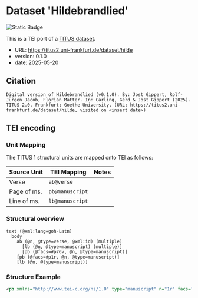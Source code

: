 # Dataset 'Hildebrandlied'

![Static Badge](https://img.shields.io/badge/TEI_validation-passing-green)

This is a TEI port of a [TITUS dataset](http://titus.uni-frankfurt.de/texte/etcs/germ/ahd/hildebrd/hilde.htm).

* URL: https://titus2.uni-frankfurt.de/dataset/hilde
* version: 0.1.0
* date: 2025-05-20

## Citation
```text
Digital version of Hildebrandlied (v0.1.0). By: Jost Gippert, Rolf-Jürgen Jacob, Florian Matter. In: Carling, Gerd & Jost Gippert (2025). TITUS 2.0. Frankfurt: Goethe University. (URL: https://titus2.uni-frankfurt.de/dataset/hilde, visited on <insert date>)
```

## TEI encoding


### Unit Mapping
The TITUS 1 structural units are mapped onto TEI as follows:

| Source Unit | TEI Mapping | Notes |
|-------------|-------------|-------|
| Verse | `ab@verse` |  |
| Page of ms. | `pb@manuscript` |  |
| Line of ms. | `lb@manuscript` |  |

### Structural overview
```text
text (@xml:lang=goh-Latn)
  body
    ab (@n, @type=verse, @xml:id) (multiple)
      [lb (@n, @type=manuscript) (multiple)]
      [pb (@facs=#p76v, @n, @type=manuscript)]
    [pb (@facs=#p1r, @n, @type=manuscript)]
    [lb (@n, @type=manuscript)]
```

### Structure Example

```xml
<pb xmlns="http://www.tei-c.org/ns/1.0" type="manuscript" n="1r" facs="#p1r"/>
```
